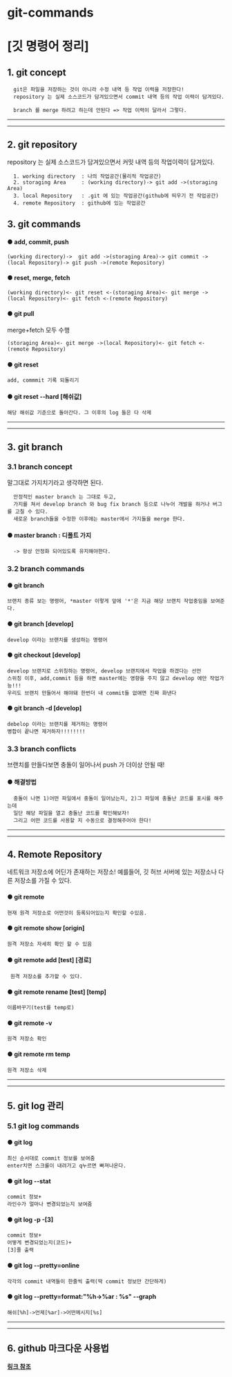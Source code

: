 # git-commands
[깃 명령어 정리]
================

## 1. git concept
```
  git은 파일을 저장하는 것이 아니라 수정 내역 등 작업 이력을 저장한다!
  repository 는 실제 소스코드가 담겨있으면서 commit 내역 등의 작업 이력이 담겨있다.

  branch 를 merge 하려고 하는데 안된다 => 작업 이력이 달라서 그렇다.
```

***
***
## 2. git repository

repository 는 실제 소스코드가 담겨있으면서 커밋 내역 등의 작업이력이 담겨있다.
```
  1. working directory  : 나의 작업공간(물리적 작업공간)
  2. storaging Area     : (working directory)-> git add ->(storaging Area)
  3. local Repository   : .git 에 있는 작업공간(github에 띄우기 전 작업공간)
  4. remote Repository  : github에 있는 작업공간
```



## 3. git commands

#### ● add, commit, push
```
(working directory)->  git add ->(storaging Area)-> git commit ->(local Repository)-> git push ->(remote Repository)
```

#### ● reset, merge, fetch
```
(working directory)<- git reset <-(storaging Area)<- git merge ->(local Repository)<- git fetch <-(remote Repository)
```

#### ● git pull
merge+fetch 모두 수행
```
(storaging Area)<- git merge ->(local Repository)<- git fetch <-(remote Repository)
```

#### ● git reset
```
add, commmit 기록 되돌리기
```

#### ● git reset --hard [해쉬값]
```
해당 해쉬값 기준으로 돌아간다. 그 이후의 log 들은 다 삭제
```

***
***
## 3. git branch
### 3.1 branch concept

말그대로 가지치기라고 생각하면 된다.
```
  안정적인 master branch 는 그대로 두고,
  가지를 쳐서 develop branch 와 bug fix branch 등으로 나누어 개발을 하거나 버그를 고칠 수 있다.
  새로운 branch들을 수정한 이후에는 master에서 가지들을 merge 한다.
```


#### ● master branch : 디폴트 가지
```  -> 항상 안정화 되어있도록 유지해야한다.```

### 3.2 branch commands

#### ● git branch
```브랜치 종류 보는 명령어, *master 이렇게 앞에 '*'은 지금 해당 브랜치 작업중임을 보여준다.```

#### ● git branch [develop]
```develop 이라는 브랜치를 생성하는 명령어```

#### ● git checkout [develop]
  ```
  develop 브랜치로 스위칭하는 명령어, develop 브랜치에서 작업을 하겠다는 선언
  스위칭 이후, add,commit 등을 하면 master에는 영향을 주지 않고 develop 에만 작업가능!!!
  우리도 브랜치 만들어서 해야돼 한번더 내 commit들 없애면 진짜 화낸다
  ```

#### ● git branch -d [develop]
  ```
  debelop 이라는 브랜치를 제거하는 명령어
  병합이 끝나면 제거하자!!!!!!!!
  ```



### 3.3 branch conflicts
브랜치를 만들다보면 충돌이 일어나서 push 가 더이상 안될 때!

#### ● 해결방법
```
  충돌이 나면 1)어떤 파일에서 충돌이 일어났는지, 2)그 파일에 충돌난 코드를 표시를 해주는데
  일단 해당 파일을 열고 충돌난 코드를 확인해보자!
  그리고 어떤 코드를 사용할 지 수동으로 결정해주어야 한다!
```

***
***
## 4. Remote Repository

네트워크 저장소에 어딘가 존재하는 저장소!
예를들어, 깃 허브 서버에 있는 저장소나 다른 저장소를 가질 수 있다.

#### ● git remote
```현재 원격 저장소로 어떤것이 등록되어있는지 확인할 수있음.```

#### ● git remote show [origin]
```원격 저장소 자세히 확인 할 수 있음```
  
#### ● git remote add [test] [경로]
``` 원격 저장소를 추가할 수 있다.```

#### ● git remote rename [test] [temp]
```이름바꾸기(test를 temp로)```

#### ● git remote -v
```원격 저장소 확인```

#### ● git remote rm temp
```원격 저장소 삭제```


***
***
## 5. git log 관리
### 5.1 git log commands

#### ● git log
  ```
  최신 순서대로 commit 정보를 보여줌
  enter치면 스크롤이 내려가고 q누르면 빠져나온다.
  ```

#### ● git log --stat
  ```
  commit 정보+
  라인수가 얼마나 변경되었는지 보여줌
  ```

#### ● git log -p -[3]
  ```
  commit 정보+
  어떻게 변경되었는지(코드)+
  [3]줄 출력
  ```

#### ● git log --pretty=online
  ```
  각각의 commit 내역들이 한줄씩 출력(딱 commit 정보만 간단하게)
  ```

#### ● git log --pretty=format:"%h->%ar : %s" --graph
  ```
  해쉬[%h]->언제[%ar]->어떤메시지[%s]
  ```
  
***
***
## 6. github 마크다운 사용법
[**링크 참조**](http://whatismarkdown.com/)
